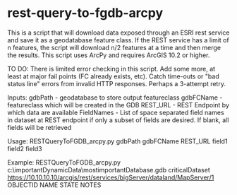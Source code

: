 rest-query-to-fgdb-arcpy
========================
This is a script that will download data exposed through an ESRI rest
service and save it as a geodatabase feature class. If the REST service
has a limit of n features, the script will download n/2 features at a
time and then merge the results. This script uses ArcPy and requires
ArcGIS 10.2 or higher.

TO DO:  There is limited error checking in this script. Add some more, at least at major fail points (FC already exists, etc). Catch time-outs or "bad status line" errors from invalid HTTP responses. Perhaps a 3-attempt retry.

Inputs:
gdbPath - geodatabase to store output featureclass
gdbFCName - featureclass which will be created in the GDB
REST_URL - REST Endpoint by which data are available
FieldNames - List of space separated field names in dataset at REST endpoint if only a subset of fields are desired. If blank, all fields will be retrieved

Usage:
RESTQueryToFGDB_arcpy.py gdbPath gdbFCName REST_URL field1 field2 field3

Example:
RESTQueryToFGDB_arcpy.py c:\importantDynamicData\mostimportantDatabase.gdb criticalDataset https://10.10.10.10/arcgis/rest/services/bigServer/dataland/MapServer/1 OBJECTID NAME STATE NOTES

